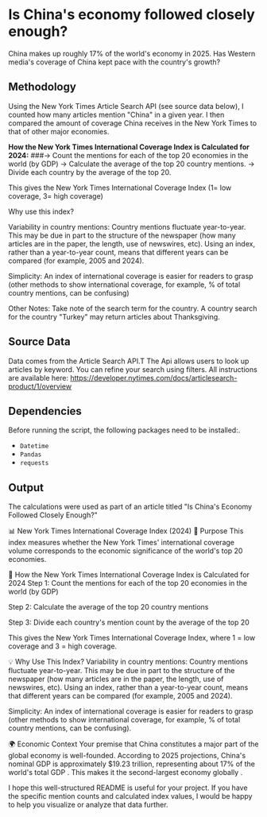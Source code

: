 # Is China's economy followed closely enough?
China makes up roughly 17% of the world's economy in 2025. Has Western media's coverage of China kept pace with the country's growth? 

##  Methodology
Using the New York Times Article Search API (see source data below), I counted how many articles mention "China" in a given year. I then compared the amount of coverage China receives in the New York Times to that of other major economies. 

<b>How the New York Times International Coverage Index is Calculated for 2024:</b>
###-> Count the mentions for each of the top 20 economies in the world (by GDP)
-> Calculate the average of the top 20 country mentions. 
-> Divide each country by the average of the top 20. 

This gives the New York Times International Coverage Index (1= low coverage, 3= high coverage) 

Why use this index? 

Variability in country mentions: Country mentions fluctuate year-to-year. This may be due in part to the structure of the newspaper (how many articles are in the paper, the length, use of newswires, etc). Using an index, rather than a year-to-year count, means that different years can be compared (for example, 2005 and 2024). 

Simplicity: An index of international coverage is easier for readers to grasp (other methods to show international coverage, for example, % of total country mentions, can be confusing)

Other Notes: Take note of the search term for the country. A country search for the country "Turkey" may return articles about Thanksgiving. 


##  Source Data 
Data comes from the Article Search API.T The Api allows users to look up articles by keyword. You can refine your search using filters.
All instructions are available here: https://developer.nytimes.com/docs/articlesearch-product/1/overview

## Dependencies
Before running the script, the following packages need to be installed:.

- `Datetime`
- `Pandas`
- `requests`

##  Output
The calculations were used as part of an article titled "Is China's Economy Followed Closely Enough?"


📊 New York Times International Coverage Index (2024)
🎯 Purpose
This index measures whether the New York Times' international coverage volume corresponds to the economic significance of the world's top 20 economies.

🧮 How the New York Times International Coverage Index is Calculated for 2024
Step 1: Count the mentions for each of the top 20 economies in the world (by GDP)

Step 2: Calculate the average of the top 20 country mentions

Step 3: Divide each country's mention count by the average of the top 20

This gives the New York Times International Coverage Index, where 1 = low coverage and 3 = high coverage.

💡 Why Use This Index?
Variability in country mentions: Country mentions fluctuate year-to-year. This may be due in part to the structure of the newspaper (how many articles are in the paper, the length, use of newswires, etc). Using an index, rather than a year-to-year count, means that different years can be compared (for example, 2005 and 2024).

Simplicity: An index of international coverage is easier for readers to grasp (other methods to show international coverage, for example, % of total country mentions, can be confusing).

🌍 Economic Context
Your premise that China constitutes a major part of the global economy is well-founded. According to 2025 projections, China's nominal GDP is approximately $19.23 trillion, representing about 17% of the world's total GDP . This makes it the second-largest economy globally .

I hope this well-structured README is useful for your project. If you have the specific mention counts and calculated index values, I would be happy to help you visualize or analyze that data further.



